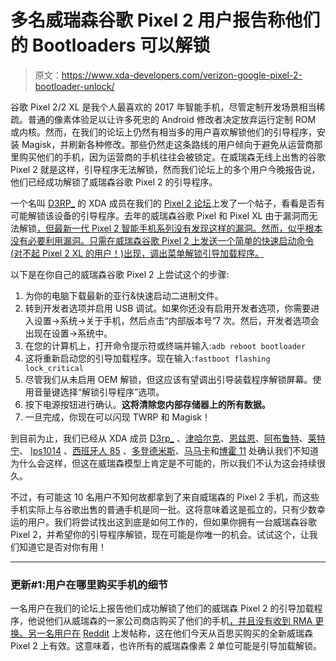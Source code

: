 # 多名威瑞森谷歌 Pixel 2 用户报告称他们的 Bootloaders 可以解锁

> 原文：<https://www.xda-developers.com/verizon-google-pixel-2-bootloader-unlock/>

谷歌 Pixel 2/2 XL 是我个人最喜欢的 2017 年智能手机，尽管定制开发场景相当稀疏。普通的像素体验足以让许多死忠的 Android 修改者决定放弃运行定制 ROM 或内核。然而，在我们的论坛上仍然有相当多的用户喜欢解锁他们的引导程序，安装 Magisk，并刷新各种修改。那些仍然走这条路线的用户倾向于避免从运营商那里购买他们的手机，因为运营商的手机往往会被锁定。在威瑞森无线上出售的谷歌 Pixel 2 就是这样，引导程序无法解锁，然而我们论坛上的多个用户今晚报告说，他们已经成功解锁了威瑞森谷歌 Pixel 2 的引导程序。

一个名叫 [D3RP_](https://forum.xda-developers.com/member.php?u=7357565) 的 XDA 成员在我们的 [Pixel 2 论坛](https://forum.xda-developers.com/pixel-2)上发了一个帖子，看看是否有可能解锁该设备的引导程序。去年的威瑞森谷歌 Pixel 和 Pixel XL 由于漏洞而无法解锁[，但最新一代 Pixel 2 智能手机系列没有发现这样的漏洞。然而，似乎根本没有必要利用漏洞。只需在威瑞森谷歌 Pixel 2 上发送一个简单的快速启动命令(对不起 Pixel 2 XL 的用户！)出现，调出菜单解锁引导加载程序。](https://www.xda-developers.com/verizon-pixelpixel-xl-bootloader-unlock-has-been-released/)

以下是在你自己的威瑞森谷歌 Pixel 2 上尝试这个的步骤:

1.  为你的电脑下载最新的亚行&快速启动二进制文件。
2.  转到开发者选项并启用 USB 调试。如果你还没有启用开发者选项，你需要进入设置->系统->关于手机，然后点击“内部版本号”7 次。然后，开发者选项会出现在设置->系统中。
3.  在您的计算机上，打开命令提示符或终端并输入:`adb reboot bootloader`
4.  这将重新启动您的引导加载程序。现在输入:`fastboot flashing lock_critical`
5.  尽管我们从未启用 OEM 解锁，但这应该有望调出引导装载程序解锁屏幕。使用音量键选择“解锁引导程序”选项。
6.  按下电源按钮进行确认。**这将清除您内部存储器上的所有数据。**
7.  一旦完成，你现在可以闪现 TWRP 和 Magisk！

到目前为止，我们已经从 XDA 成员 [D3rp_](https://forum.xda-developers.com/pixel-2/help/maybe-stupid-question-verizon-pixel-2s-t3726294) 、[津哈尔克](https://forum.xda-developers.com/showpost.php?p=74994986&postcount=20)、[恩兹恩](https://forum.xda-developers.com/showpost.php?p=74995992&postcount=35)、[阿布鲁特](https://forum.xda-developers.com/showpost.php?p=74997052&postcount=47)、[莱特宁](https://forum.xda-developers.com/showpost.php?p=74997177&postcount=48)、 [Ips1014](https://forum.xda-developers.com/showpost.php?p=74997735&postcount=59) 、[西班牙人 85](https://forum.xda-developers.com/showpost.php?p=74998189&postcount=67) 、[多登德米斯](https://forum.xda-developers.com/showpost.php?p=74998497&postcount=69)、[马马卡](https://forum.xda-developers.com/showpost.php?p=74998495&postcount=68)和[博霍 11](https://forum.xda-developers.com/showpost.php?p=74998691&postcount=75) 处确认我们不知道为什么会这样，但这在威瑞森模型上肯定是不可能的，所以我们不认为这会持续很久。

不过，有可能这 10 名用户不知何故都拿到了来自威瑞森的 Pixel 2 手机，而这些手机实际上与谷歌出售的普通手机是同一批。这将意味着这是孤立的，只有少数幸运的用户。我们将尝试找出这到底是如何工作的，但如果你拥有一台威瑞森谷歌 Pixel 2，并希望你的引导程序解锁，现在可能是你唯一的机会。试试这个，让我们知道它是否对你有用！

* * *

### 更新#1:用户在哪里购买手机的细节

一名用户在我们的论坛上报告他们成功解锁了他们的威瑞森 Pixel 2 的引导加载程序，他说他们从威瑞森的一家公司商店购买了他们的手机[，并且没有收到 RMA 更换。另一名用户在](https://forum.xda-developers.com/showpost.php?p=74998668&postcount=73) [Reddit](https://www.reddit.com/r/GooglePixel/comments/7ms5ke/verizon_pixel_2_bootloader_unlock/drwctrw/?context=3) 上发帖称，这在他们今天从百思买购买的全新威瑞森 Pixel 2 上有效。这意味着，也许所有的威瑞森像素 2 单位可能是引导加载解锁。
